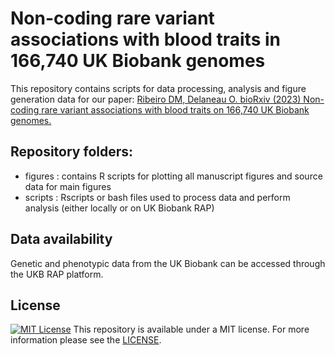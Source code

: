# Non-coding rare variant associations with blood traits in 166,740 UK Biobank genomes
This repository contains scripts for data processing, analysis and figure generation data for our paper:
[Ribeiro DM, Delaneau O. bioRxiv (2023) Non-coding rare variant associations with blood traits on 166,740 UK Biobank genomes.](https://www.biorxiv.org/content/10.1101/2023.12.01.569422v1)

## Repository folders:
- figures : contains R scripts for plotting all manuscript figures and source data for main figures
- scripts : Rscripts or bash files used to process data and perform analysis (either locally or on UK Biobank RAP)

## Data availability
Genetic and phenotypic data from the UK Biobank can be accessed through the UKB RAP platform.

## License
[![MIT License](https://img.shields.io/badge/license-MIT-green.svg)](LICENSE)
This repository is available under a MIT license. For more information please see the [LICENSE](LICENSE).
